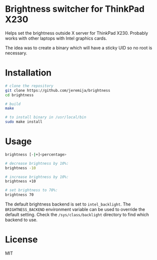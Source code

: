 # Brightness switcher for ThinkPad X230

Helps set the brightness outside X server for ThinkPad X230. Probably works
with other laptops with Intel graphics cards.

The idea was to create a binary which will have a sticky UID so no root is
necessary.

# Installation

```bash
# clone the repository
git clone https://github.com/jeremija/brightness
cd brightness

# build
make

# to install binary in /usr/local/bin
sudo make install
```

# Usage

```bash
brightness [-|+]<percentage>

# decrease brightness by 10%:
brightness -10

# increase brightness by 10%:
brightness +10

# set brightness to 70%:
brightness 70
```

The default brightness backend is set to `intel_backlight`. The
`BRIGHTNESS_BACKEND` environment variable can be used to override the default
setting. Check the `/sys/class/backlight` directory to find which backend to
use.

# License

MIT
